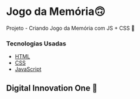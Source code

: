 # Jogo da Memória🙃

Projeto - Criando Jogo da Memória com JS + CSS :yellow_heart:

### Tecnologias Usadas

* [HTML ](https://www.w3schools.com/html/)
* [CSS](https://developer.mozilla.org/pt-BR/docs/Web/CSS)
* [JavaScript](https://www.w3schools.com/js/)

##  Digital Innovation One 🚀
